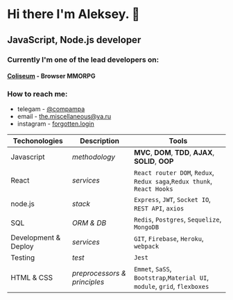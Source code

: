 # Hi there I'm Aleksey. 👋

<!--
**compampa/compampa** is a ✨ _special_ ✨ repository because its `README.md` (this file) appears on your GitHub profile.

Here are some ideas to get you started:

- 🔭 I’m currently working on ...
- 🌱 I’m currently learning ...
- 👯 I’m looking to collaborate on ...
- 🤔 I’m looking for help with ...
- 💬 Ask me about ...
- 📫 How to reach me: ...
- 😄 Pronouns: ...
- ⚡ Fun fact: ...
-->
## JavaScript, Node.js developer 

### Currently I'm one of the lead developers on:
#### [Coliseum](https://dbforgame.herokuapp.com) - Browser MMORPG
### How to reach me: 

 - telegam - [@compampa](https://t.me/compampa)
 - email - the.miscellaneous@ya.ru
 - instagram - [forgotten.login](https://instagram.com/forgotten.login)

Techonologies | Description | Tools
--- | --- | ---
Javascript | *methodology* | **MVC**, **DOM**, **TDD**, **AJAX**, **SOLID**, **OOP**
React | *services* | `React router DOM`, `Redux`, `Redux saga`,`Redux thunk`, `React Hooks`
node.js | *stack* | `Express`, `JWT`, `Socket IO`, `REST API`, `axios`
SQL | *ORM & DB* | `Redis`, `Postgres`, `Sequelize`, `MongoDB`
Development & Deploy | *services* | `GIT`, `Firebase`, `Heroku`, `webpack`
Testing | *test* | `Jest`
HTML & CSS | *preprocessors & principles* | `Emmet`, `SaSS`, `Bootstrap`,`Material UI`, `module`, `grid`, `flexboxes`

